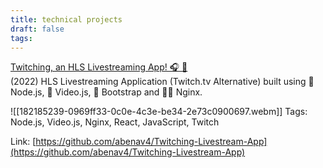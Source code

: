 ```yaml
---
title: technical projects
draft: false
tags:
---
```

 
[Twitching, an HLS Livestreaming App! 🎧 🔌](https://github.com/abenav4/Twitching-Livestream-App)  
(2022) HLS Livestreaming Application (Twitch.tv Alternative) built using 🍃 Node.js, 🎥 Video.js, 🥾 Bootstrap and 👨‍🔧 Nginx.  






![[182185239-0969ff33-0c0e-4c3e-be34-2e73c0900697.webm]]
Tags: Node.js, Video.js, Nginx, React, JavaScript, Twitch  

Link: [https://github.com/abenav4/Twitching-Livestream-App](https://github.com/abenav4/Twitching-Livestream-App)